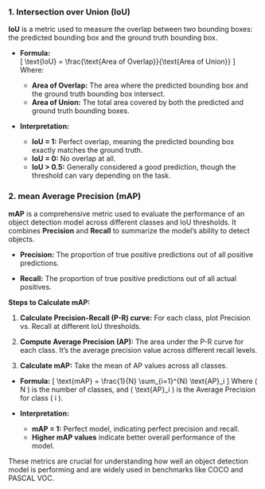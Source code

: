 ### 1. Intersection over Union (IoU)
**IoU** is a metric used to measure the overlap between two bounding boxes: the predicted bounding box and the ground truth bounding box.

- **Formula:**  
  \[
  \text{IoU} = \frac{\text{Area of Overlap}}{\text{Area of Union}}
  \]
  Where:
  - **Area of Overlap:** The area where the predicted bounding box and the ground truth bounding box intersect.
  - **Area of Union:** The total area covered by both the predicted and ground truth bounding boxes.

- **Interpretation:**
  - **IoU = 1:** Perfect overlap, meaning the predicted bounding box exactly matches the ground truth.
  - **IoU = 0:** No overlap at all.
  - **IoU > 0.5:** Generally considered a good prediction, though the threshold can vary depending on the task.

### 2. mean Average Precision (mAP)
**mAP** is a comprehensive metric used to evaluate the performance of an object detection model across different classes and IoU thresholds. It combines **Precision** and **Recall** to summarize the model’s ability to detect objects.

- **Precision:** The proportion of true positive predictions out of all positive predictions.
  
- **Recall:** The proportion of true positive predictions out of all actual positives.

**Steps to Calculate mAP:**
1. **Calculate Precision-Recall (P-R) curve:** For each class, plot Precision vs. Recall at different IoU thresholds.
   
2. **Compute Average Precision (AP):** The area under the P-R curve for each class. It’s the average precision value across different recall levels.
   
3. **Calculate mAP:** Take the mean of AP values across all classes.

- **Formula:**
  \[
  \text{mAP} = \frac{1}{N} \sum_{i=1}^{N} \text{AP}_i
  \]
  Where \( N \) is the number of classes, and \( \text{AP}_i \) is the Average Precision for class \( i \).

- **Interpretation:**
  - **mAP = 1:** Perfect model, indicating perfect precision and recall.
  - **Higher mAP values** indicate better overall performance of the model.

These metrics are crucial for understanding how well an object detection model is performing and are widely used in benchmarks like COCO and PASCAL VOC.